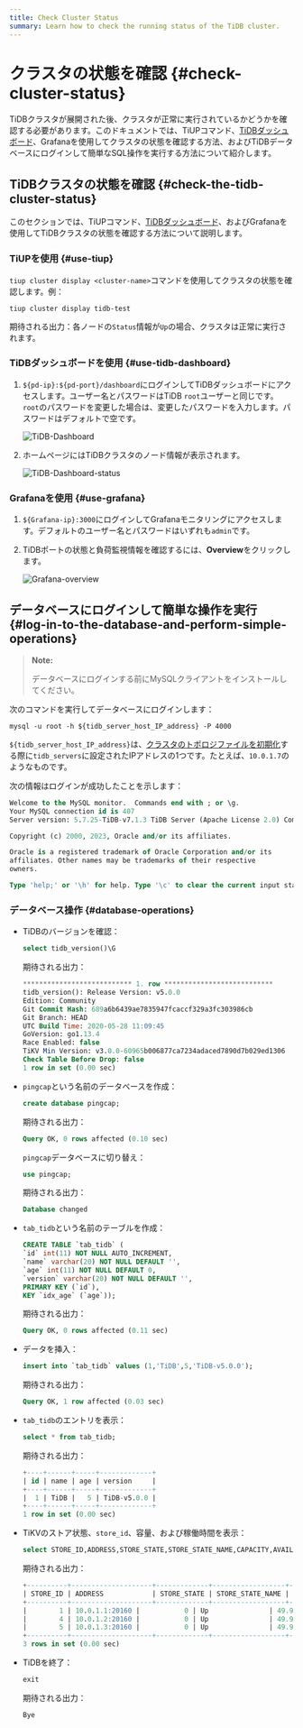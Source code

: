 ```yaml
---
title: Check Cluster Status
summary: Learn how to check the running status of the TiDB cluster.
---
```


# クラスタの状態を確認 {#check-cluster-status}

TiDBクラスタが展開された後、クラスタが正常に実行されているかどうかを確認する必要があります。このドキュメントでは、TiUPコマンド、[TiDBダッシュボード](/dashboard/dashboard-intro.md)、Grafanaを使用してクラスタの状態を確認する方法、およびTiDBデータベースにログインして簡単なSQL操作を実行する方法について紹介します。

## TiDBクラスタの状態を確認 {#check-the-tidb-cluster-status}

このセクションでは、TiUPコマンド、[TiDBダッシュボード](/dashboard/dashboard-intro.md)、およびGrafanaを使用してTiDBクラスタの状態を確認する方法について説明します。

### TiUPを使用 {#use-tiup}

`tiup cluster display <cluster-name>`コマンドを使用してクラスタの状態を確認します。例：

```shell
tiup cluster display tidb-test
```

期待される出力：各ノードの`Status`情報が`Up`の場合、クラスタは正常に実行されます。

### TiDBダッシュボードを使用 {#use-tidb-dashboard}

1. `${pd-ip}:${pd-port}/dashboard`にログインしてTiDBダッシュボードにアクセスします。ユーザー名とパスワードはTiDB `root`ユーザーと同じです。`root`のパスワードを変更した場合は、変更したパスワードを入力します。パスワードはデフォルトで空です。

   ![TiDB-Dashboard](/media/tiup/tidb-dashboard.png)

2. ホームページにはTiDBクラスタのノード情報が表示されます。

   ![TiDB-Dashboard-status](/media/tiup/tidb-dashboard-status.png)

### Grafanaを使用 {#use-grafana}

1. `${Grafana-ip}:3000`にログインしてGrafanaモニタリングにアクセスします。デフォルトのユーザー名とパスワードはいずれも`admin`です。

2. TiDBポートの状態と負荷監視情報を確認するには、**Overview**をクリックします。

   ![Grafana-overview](/media/tiup/grafana-overview.png)

## データベースにログインして簡単な操作を実行 {#log-in-to-the-database-and-perform-simple-operations}

> **Note:**
>
> データベースにログインする前にMySQLクライアントをインストールしてください。

次のコマンドを実行してデータベースにログインします：

```shell
mysql -u root -h ${tidb_server_host_IP_address} -P 4000
```

`${tidb_server_host_IP_address}`は、[クラスタのトポロジファイルを初期化](/production-deployment-using-tiup.md#step-3-initialize-cluster-topology-file)する際に`tidb_servers`に設定されたIPアドレスの1つです。たとえば、`10.0.1.7`のようなものです。

次の情報はログインが成功したことを示します：

```sql
Welcome to the MySQL monitor.  Commands end with ; or \g.
Your MySQL connection id is 407
Server version: 5.7.25-TiDB-v7.1.3 TiDB Server (Apache License 2.0) Community Edition, MySQL 5.7 compatible

Copyright (c) 2000, 2023, Oracle and/or its affiliates.

Oracle is a registered trademark of Oracle Corporation and/or its
affiliates. Other names may be trademarks of their respective
owners.

Type 'help;' or '\h' for help. Type '\c' to clear the current input statement.
```

### データベース操作 {#database-operations}

- TiDBのバージョンを確認：

  ```sql
  select tidb_version()\G
  ```

  期待される出力：

  ```sql
  *************************** 1. row ***************************
  tidb_version(): Release Version: v5.0.0
  Edition: Community
  Git Commit Hash: 689a6b6439ae7835947fcaccf329a3fc303986cb
  Git Branch: HEAD
  UTC Build Time: 2020-05-28 11:09:45
  GoVersion: go1.13.4
  Race Enabled: false
  TiKV Min Version: v3.0.0-60965b006877ca7234adaced7890d7b029ed1306
  Check Table Before Drop: false
  1 row in set (0.00 sec)
  ```

- `pingcap`という名前のデータベースを作成：

  ```sql
  create database pingcap;
  ```

  期待される出力：

  ```sql
  Query OK, 0 rows affected (0.10 sec)
  ```

  `pingcap`データベースに切り替え：

  ```sql
  use pingcap;
  ```

  期待される出力：

  ```sql
  Database changed
  ```

- `tab_tidb`という名前のテーブルを作成：

  ```sql
  CREATE TABLE `tab_tidb` (
  `id` int(11) NOT NULL AUTO_INCREMENT,
  `name` varchar(20) NOT NULL DEFAULT '',
  `age` int(11) NOT NULL DEFAULT 0,
  `version` varchar(20) NOT NULL DEFAULT '',
  PRIMARY KEY (`id`),
  KEY `idx_age` (`age`));
  ```

  期待される出力：

  ```sql
  Query OK, 0 rows affected (0.11 sec)
  ```

- データを挿入：

  ```sql
  insert into `tab_tidb` values (1,'TiDB',5,'TiDB-v5.0.0');
  ```

  期待される出力：

  ```sql
  Query OK, 1 row affected (0.03 sec)
  ```

- `tab_tidb`のエントリを表示：

  ```sql
  select * from tab_tidb;
  ```

  期待される出力：

  ```sql
  +----+------+-----+-------------+
  | id | name | age | version     |
  +----+------+-----+-------------+
  |  1 | TiDB |   5 | TiDB-v5.0.0 |
  +----+------+-----+-------------+
  1 row in set (0.00 sec)
  ```

- TiKVのストア状態、`store_id`、容量、および稼働時間を表示：

  ```sql
  select STORE_ID,ADDRESS,STORE_STATE,STORE_STATE_NAME,CAPACITY,AVAILABLE,UPTIME from INFORMATION_SCHEMA.TIKV_STORE_STATUS;
  ```

  期待される出力：

  ```sql
  +----------+--------------------+-------------+------------------+----------+-----------+--------------------+
  | STORE_ID | ADDRESS            | STORE_STATE | STORE_STATE_NAME | CAPACITY | AVAILABLE | UPTIME             |
  +----------+--------------------+-------------+------------------+----------+-----------+--------------------+
  |        1 | 10.0.1.1:20160 |           0 | Up               | 49.98GiB | 46.3GiB   | 5h21m52.474864026s |
  |        4 | 10.0.1.2:20160 |           0 | Up               | 49.98GiB | 46.32GiB  | 5h21m52.522669177s |
  |        5 | 10.0.1.3:20160 |           0 | Up               | 49.98GiB | 45.44GiB  | 5h21m52.713660541s |
  +----------+--------------------+-------------+------------------+----------+-----------+--------------------+
  3 rows in set (0.00 sec)
  ```

- TiDBを終了：

  ```sql
  exit
  ```

  期待される出力：

  ```sql
  Bye
  ```
